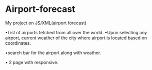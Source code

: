 # Airport-forecast

My project on JS/XML(airport forecast) 

•List of airports fetched from all over the world. •Upon selecting any airport, current weather of the city where airport is located based on coordinates. 

•search bar for the airport along with weather.

• 2 page with responsive.

